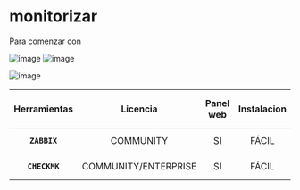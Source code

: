 # monitorizar
 Para comenzar con
 
 
 ![image](https://user-images.githubusercontent.com/94168011/165063328-b8fde21d-4f62-4e37-8d85-a55de91efad8.png)
 ![image](https://user-images.githubusercontent.com/94168011/165064102-16daba08-4348-4aee-bb7a-e32074a27eed.png)

![image](https://user-images.githubusercontent.com/94168147/165064331-6caea90e-eb72-4d93-b4d2-1e072a07ab94.png)






| Herramientas | Licencia | Panel web | Instalacion | Mapa de red | Comunidad | Reglas preconfiguradas | Dashboard configurable | Configuracion de plugins | Alertas | Multiplataforma |
:---------:|:---------:|:---------:|:---------:|:---------:|:---------:|:---------:|:---------:|:---------:|:---------:|:---------:|
 **`ZABBIX`** | COMMUNITY | SI | FÁCIL | SI | ACTIVA | MÚLTIPLES REGLAS | ALTA CONFIGURACIÓN | SI | SI | WINDOWS/LINUX |
 **`CHECKMK`** | COMMUNITY/ENTERPRISE| SI  | FÁCIL | SI | ACTIVA | MÚLTIPLES REGLAS | ALTA CONFIGURACIÓN | SI | SI | LINUX |
